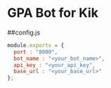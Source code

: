# GPA Bot for Kik

##config.js
```javascript
module.exports = {
  port : "8000",
  bot_name : "<your_bot_name>",
  api_key : "<your_api_key",
  base_url : "<your_base_url>"
};
```
